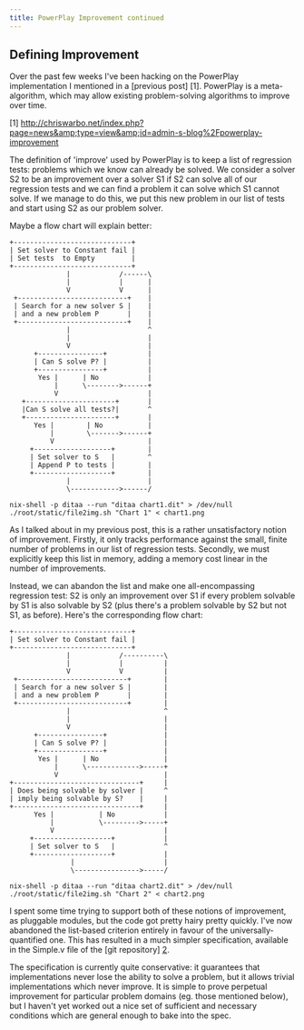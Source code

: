 ```yaml
---
title: PowerPlay Improvement continued
---
```

## Defining Improvement ##

Over the past few weeks I've been hacking on the PowerPlay implementation I mentioned in a [previous post] [1]. PowerPlay is a meta-algorithm, which may allow existing problem-solving algorithms to improve over time.

[1] http://chriswarbo.net/index.php?page=news&amp;type=view&amp;id=admin-s-blog%2Fpowerplay-improvement

The definition of 'improve' used by PowerPlay is to keep a list of regression tests: problems which we know can already be solved. We consider a solver S2 to be an improvement over a solver S1 if S2 can solve all of our regression tests and we can find a problem it can solve which S1 cannot solve. If we manage to do this, we put this new problem in our list of tests and start using S2 as our problem solver.

Maybe a flow chart will explain better:

```{pipe="cat > chart1.dit"}
+-----------------------------+
| Set solver to Constant fail |
| Set tests  to Empty         |
+-----------------------------+
              |            /------\
              |            |      |
              V            V      |
 +---------------------------+    |
 | Search for a new solver S |    |
 | and a new problem P       |    |
 +---------------------------+    |
              |                   ^
              |                   |
              V                   |
      +----------------+          |
      | Can S solve P? |          |
      +----------------+          |
       Yes |      | No            |
           |      \-------->------+
           V                      |
   +----------------------+       |
   |Can S solve all tests?|       ^
   +----------------------+       |
      Yes |        | No           |
          |        \------->------+
          V                       |
     +-------------------+        |
     | Set solver to S   |        ^
     | Append P to tests |        |
     +-------------------+        |
              |                   |
              \------------>------/
```

```{.unwrap pipe="sh | pandoc -t json"}
nix-shell -p ditaa --run "ditaa chart1.dit" > /dev/null
./root/static/file2img.sh "Chart 1" < chart1.png
```

As I talked about in my previous post, this is a rather unsatisfactory notion of improvement. Firstly, it only tracks performance against the small, finite number of problems in our list of regression tests. Secondly, we must explicitly keep this list in memory, adding a memory cost linear in the number of improvements.

Instead, we can abandon the list and make one all-encompassing regression test: S2 is only an improvement over S1 if every problem solvable by S1 is also solvable by S2 (plus there's a problem solvable by S2 but not S1, as before). Here's the corresponding flow chart:

```{pipe="cat > chart2.dit"}
+-----------------------------+
| Set solver to Constant fail |
+-----------------------------+
              |            /----------\
              |            |          |
              V            V          |
 +---------------------------+        |
 | Search for a new solver S |        |
 | and a new problem P       |        |
 +---------------------------+        |
              |                       ^
              |                       |
              V                       |
      +----------------+              |
      | Can S solve P? |              |
      +----------------+              |
       Yes |      | No                |
           |      \------------->-----+
           V                          |
+-------------------------------+     |
| Does being solvable by solver |     ^
| imply being solvable by S?    |     |
+-------------------------------+     |
      Yes |           | No            |
          |           \--------->-----+
          V                           |
     +-------------------+            |
     | Set solver to S   |            ^
     +-------------------+            |
               |                      |
               \---------------->-----/
```

```{.unwrap pipe="sh | pandoc -t json"}
nix-shell -p ditaa --run "ditaa chart2.dit" > /dev/null
./root/static/file2img.sh "Chart 2" < chart2.png
```

I spent some time trying to support both of these notions of improvement, as pluggable modules, but the code got pretty hairy pretty quickly. I've now abandoned the list-based criterion entirely in favour of the universally-quantified one. This has resulted in a much simpler specification, available in the Simple.v file of the [git repository] [2].

[2]: https://gitorious.org/powerplay

The specification is currently quite conservative: it guarantees that implementations never lose the ability to solve a problem, but it allows trivial implementations which never improve. It is simple to prove perpetual improvement for particular problem domains (eg. those mentioned below), but I haven't yet worked out a nice set of sufficient and necessary conditions which are general enough to bake into the spec.
